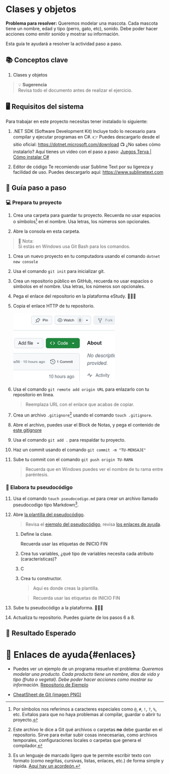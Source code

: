 # Clases y objetos

**Problema para resolver:** Queremos modelar una mascota. Cada mascota tiene un nombre, edad y tipo (perro, gato, etc), sonido. Debe poder hacer acciones como emitir sonido y mostrar su información.

Esta guía te ayudará a resolver la actividad paso a paso.

## 📚 Conceptos clave

1. Clases y objetos

> 💡 **Sugerencia** <br/>
> Revisa todo el documento antes de realizar el ejercicio.

## 🖥️ Requisitos del sistema
Para trabajar en este proyecto necesitas tener instalado lo siguiente:

1. .NET SDK (Software Development Kit)
	Incluye todo lo necesario para compilar y ejecutar programas en C#.
	👉 Puedes descargarlo desde el sitio oficial: https://dotnet.microsoft.com/download
	📺 ¿No sabes cómo instalarlo? Aquí tienes un video con el paso a paso: [Juegos Terva | Cómo instalar C#](https://youtu.be/Uo5cf4e17MY?si=dMiWRoMMWchsiLH4)

2. Editor de código
	Te recomiendo usar Sublime Text por su ligereza y facilidad de uso. Puedes descargarlo aquí:
	https://www.sublimetext.com



## 🧠 Guía paso a paso

### 💻 Prepara tu proyecto

1. Crea una carpeta para guardar tu proyecto. Recuerda no usar espacios o símbolos[^1] en el nombre. Usa letras, los números son opcionales.

2. Abre la consola en esta carpeta.

> 📌 Nota: <br/>
> Si estás en Windows usa Git Bash para los comandos.

1. Crea un nuevo proyecto en tu computadora usando el comando `dotnet new console` 

3. Usa el comando `git init` para inicializar git.

1. Crea un repositorio público en GitHub, recuerda no usar espacios o símbolos en el nombre. Usa letras, los números son opcionales.

3. Pega el enlace del repositorio en la plataforma eStudy. 🧑🏻‍💻 

5. Copia el enlace HTTP de tu repositorio.
	
	![Es el botón verde que dice <>Code](../imagenes/btnCode.png)

4. Usa el comando `git remote add origin URL` para enlazarlo con tu repositorio en línea.

	> Reemplaza URL con el enlace que acabas de copiar.

5. Crea un archivo `.gitignore`[^2] usando el comando `touch .gitignore`.

9. Abre el archivo, puedes usar el Block de Notas, y pega el contenido de [este gitignore](https://gist.github.com/takekazuomi/10955889)

6. Usa el comando `git add .` para respaldar tu proyecto.

7. Haz un commit usando el comando `git commit -m "TU-MENSAJE"`

8. Sube tu commit con el comando `git push origin TU-RAMA`

	> Recuerda que en Windows puedes ver el nombre de tu rama entre paréntesis.

	[Foto de Git Bash]: #

### 📝 Elabora tu pseudocódigo

11. Usa el comando `touch pseudocodigo.md` para crear un archivo llamado pseudocodigo tipo Markdown[^3].

11. Abre [la plantilla del pseudocódigo](pseudocodigoClasesObjetos.md).

	> Revisa el [ejemplo del pseudocódigo](https://github.com/JuegosTerva/ProductoNAtural/blob/a4e9a5686954d881f259e7e50e4fc1b7ea54e7a1/pseudocodigo.md), revisa [los enlaces de ayuda](#enlaces).

	1. Define la clase.  

		Recuerda usar las etiquetas de INICIO FIN

	2. Crea tus variables, ¿qué tipo de variables necesita cada atributo (características)?

	3. C

	[TIPOS DE DATOS]: #

	3. Crea tu constructor.

		> Aquí es donde creas la plantilla.

		> Recuerda usar las etiquetas de INICIO FIN

11. Sube tu pseudocódigo a la plataforma. 🧑🏻‍💻

12. Actualiza tu repositorio. Puedes guiarte de los pasos 6 a 8.

## 🧪 Resultado Esperado



# 📌 Enlaces de ayuda{#enlaces}

- Puedes ver un ejemplo de un programa resuelve el problema: *Queremos modelar una producto. Cada producto tiene un nombre, dias de vida y tipo (fruta o vegetal). Debe poder hacer acciones como  mostrar su información.* [Repositorio de Ejemplo](https://github.com/JuegosTerva/ProductoNAtural)

- [CheatSheet de Git (imagen PNG)](GitCheatSheet.png)

[^1]: Por símbolos nos referimos a caracteres especiales como `@`, `#`, `!`, `?`, `%`, etc. Evítalos para que no haya problemas al compilar, guardar o abrir tu proyecto.

[^2]: Este archivo le dice a Git qué archivos o carpetas **no** debe guardar en el repositorio. Sirve para evitar subir cosas innecesarias, como archivos temporales, configuraciones locales o carpetas que genera el compilador.

[^3]: Es un lenguaje de marcado ligero que te permite escribir texto con formato (como negritas, cursivas, listas, enlaces, etc.) de forma simple y rápida. [Aquí hay un acordeón.](markdown-cheat-sheet.md)